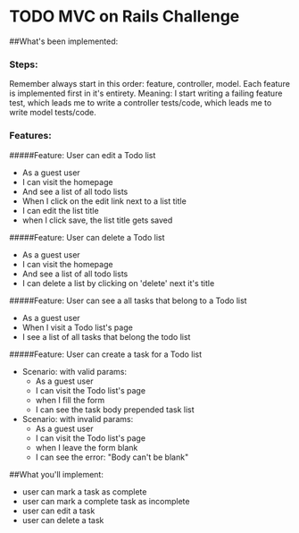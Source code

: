 # TODO MVC on Rails Challenge


##What's been implemented:
### Steps:
Remember always start in this order: feature, controller, model. Each feature is implemented first in it's entirety. Meaning: I start writing a failing feature test, which leads me to write a controller tests/code, which leads me to write model tests/code.
### Features:
#####Feature: User can edit a Todo list

- As a guest user
- I can visit the homepage
- And see a list of all todo lists
- When I click on the edit link next to a list title
- I can edit the list title
- when I click save, the list title gets saved


#####Feature: User can delete a Todo list

- As a guest user
- I can visit the homepage
- And see a list of all todo lists
- I can delete a list by clicking on 'delete' next it's title

#####Feature: User can see a all tasks that belong to a Todo list

- As a guest user
- When I visit a Todo list's page
- I see a list of all tasks that belong the todo list

#####Feature: User can create a task for a Todo list

- Scenario: with valid params:
  - As a guest user
  - I can visit the Todo list's page
  - when I fill the form
  - I can see the task body prepended task list
- Scenario: with invalid params:
  - As a guest user
  - I can visit the Todo list's page
  - when I leave the form blank
  - I can see the error: "Body can't be blank"

##What you'll implement:
  - user can mark a task as complete
  - user can mark a complete task as incomplete
  - user can edit a task
  - user can delete a task
